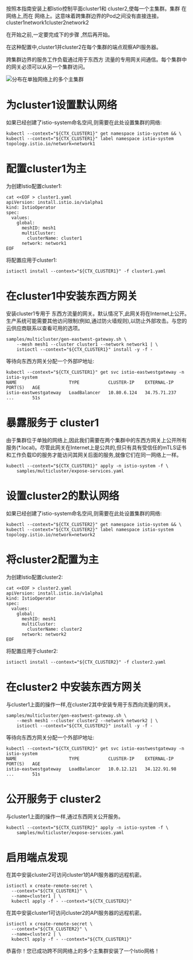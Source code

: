 按照本指南安装上都Istio控制平面cluster1和 cluster2,使每一个主集群。集群 在网络上,而在 网络上。这意味着跨集群边界的Pod之间没有直接连接。cluster1network1cluster2network2

在开始之前,一定要完成下的步骤 ,然后再开始。

在这种配置中,cluster1并cluster2在每个集群的端点观察API服务器。

跨集群边界的服务工作负载通过用于东西方 流量的专用网关间通信。每个集群中的网关必须可以从另一个集群访问。

![分布在单独网络上的多个主集群](https://istio.io/latest/docs/setup/install/multicluster/multi-primary_multi-network/arch.svg)

# 为cluster1设置默认网络

如果已经创建了istio-system命名空间,则需要在此处设置集群的网络:

```
kubectl --context="${CTX_CLUSTER1}" get namespace istio-system && \
kubectl --context="${CTX_CLUSTER1}" label namespace istio-system topology.istio.io/network=network1
```

# 配置cluster1为主

为创建Istio配置cluster1:

```
cat <<EOF > cluster1.yaml
apiVersion: install.istio.io/v1alpha1
kind: IstioOperator
spec:
  values:
    global:
      meshID: mesh1
      multiCluster:
        clusterName: cluster1
      network: network1
EOF
```

将配置应用于cluster1:

```
istioctl install --context="${CTX_CLUSTER1}" -f cluster1.yaml
```

# 在cluster1中安装东西方网关

安装cluster1专用于 东西方流量的网关。默认情况下,此网关将在Internet上公开。生产系统可能需要其他访问限制(例如,通过防火墙规则),以防止外部攻击。与您的云供应商联系以查看可用的选项。

```
samples/multicluster/gen-eastwest-gateway.sh \
    --mesh mesh1 --cluster cluster1 --network network1 | \
    istioctl --context="${CTX_CLUSTER1}" install -y -f -
```

等待向东西方网关分配一个外部IP地址:

```
kubectl --context="${CTX_CLUSTER1}" get svc istio-eastwestgateway -n istio-system
NAME                    TYPE           CLUSTER-IP    EXTERNAL-IP    PORT(S)   AGE
istio-eastwestgateway   LoadBalancer   10.80.6.124   34.75.71.237   ...       51s
```

# 暴露服务于 cluster1

由于集群位于单独的网络上,因此我们需要在两个集群中的东西方网关上公开所有服务(*.local)。尽管此网关在Internet上是公共的,但只有具有受信任的mTLS证书和工作负载ID的服务才能访问其网关后面的服务,就像它们在同一网络上一样。

```
kubectl --context="${CTX_CLUSTER1}" apply -n istio-system -f \
    samples/multicluster/expose-services.yaml
```

# 设置cluster2的默认网络

如果已经创建了istio-system命名空间,则需要在此处设置集群的网络:

```
kubectl --context="${CTX_CLUSTER2}" get namespace istio-system && \
kubectl --context="${CTX_CLUSTER2}" label namespace istio-system topology.istio.io/network=network2
```

# 将cluster2配置为主

为创建Istio配置cluster2:

```
cat <<EOF > cluster2.yaml
apiVersion: install.istio.io/v1alpha1
kind: IstioOperator
spec:
  values:
    global:
      meshID: mesh1
      multiCluster:
        clusterName: cluster2
      network: network2
EOF
```

将配置应用于cluster2:

```
istioctl install --context="${CTX_CLUSTER2}" -f cluster2.yaml
```

# 在cluster2 中安装东西方网关
与cluster1上面的操作一样,在cluster2其中安装专用于东西向流量的网关。

```
samples/multicluster/gen-eastwest-gateway.sh \
    --mesh mesh1 --cluster cluster2 --network network2 | \
    istioctl --context="${CTX_CLUSTER2}" install -y -f -
```

等待向东西方网关分配一个外部IP地址:

```
kubectl --context="${CTX_CLUSTER2}" get svc istio-eastwestgateway -n istio-system
NAME                    TYPE           CLUSTER-IP    EXTERNAL-IP    PORT(S)   AGE
istio-eastwestgateway   LoadBalancer   10.0.12.121   34.122.91.98   ...       51s
```

# 公开服务于 cluster2

与cluster1上面的操作一样,通过东西网关公开服务。

```
kubectl --context="${CTX_CLUSTER2}" apply -n istio-system -f \
    samples/multicluster/expose-services.yaml
```

# 启用端点发现

在其中安装cluster2可访问cluster1的API服务器的远程机密。

```
istioctl x create-remote-secret \
  --context="${CTX_CLUSTER1}" \
  --name=cluster1 | \
  kubectl apply -f - --context="${CTX_CLUSTER2}"
```

在其中安装cluster1可访问cluster2的API服务器的远程机密。

```
istioctl x create-remote-secret \
  --context="${CTX_CLUSTER2}" \
  --name=cluster2 | \
  kubectl apply -f - --context="${CTX_CLUSTER1}"
```

恭喜你！您已成功跨不同网络上的多个主集群安装了一个Istio网格！